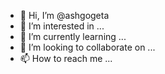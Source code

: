 - 👋 Hi, I’m @ashgogeta
- 👀 I’m interested in ...
- 🌱 I’m currently learning ...
- 💞️ I’m looking to collaborate on ...
- 📫 How to reach me ...

<!---
ashgogeta/ashgogeta is a ✨ special ✨ repository because its `README.md` (this file) appears on your GitHub profile.
You can click the Preview link to take a look at your changes.
--->
